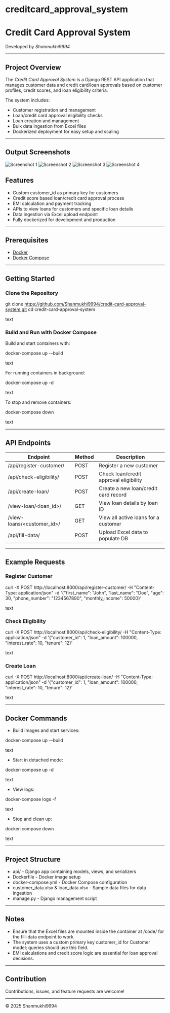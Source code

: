 # creditcard_approval_system

# Credit Card Approval System

Developed by *Shanmukhi9994*

---

## Project Overview

The *Credit Card Approval System* is a Django REST API application that manages customer data and credit card/loan approvals based on customer profiles, credit scores, and loan eligibility criteria.

The system includes:

- Customer registration and management
- Loan/credit card approval eligibility checks
- Loan creation and management
- Bulk data ingestion from Excel files
- Dockerized deployment for easy setup and scaling

---

## Output Screenshots

![Screenshot 1](outputs/Screenshot%202025-08-04%20155858.png)
![Screenshot 2](outputs/Screenshot%202025-08-04%20155911.png)
![Screenshot 3](outputs/Screenshot%202025-08-04%20155926.png)
![Screenshot 4](outputs/Screenshot%202025-08-04%20155938.png)


## Features

- Custom customer_id as primary key for customers
- Credit score based loan/credit card approval process
- EMI calculation and payment tracking
- APIs to view loans for customers and specific loan details
- Data ingestion via Excel upload endpoint
- Fully dockerized for development and production

---

## Prerequisites

- [Docker](https://www.docker.com/get-started)
- [Docker Compose](https://docs.docker.com/compose/install/)

---

## Getting Started

### Clone the Repository

git clone https://github.com/Shanmukhi9994/credit-card-approval-system.git
cd credit-card-approval-system

text

### Build and Run with Docker Compose

Build and start containers with:

docker-compose up --build

text

For running containers in background:

docker-compose up -d

text

To stop and remove containers:

docker-compose down

text

---

## API Endpoints

| Endpoint                        | Method | Description                            |
|--------------------------------|--------|------------------------------------|
| /api/register-customer/       | POST   | Register a new customer              |
| /api/check-eligibility/       | POST   | Check loan/credit approval eligibility |
| /api/create-loan/             | POST   | Create a new loan/credit card record |
| /view-loan/<loan_id>/         | GET    | View loan details by loan ID         |
| /view-loans/<customer_id>/    | GET    | View all active loans for a customer |
| /api/fill-data/               | POST   | Upload Excel data to populate DB     |

---

## Example Requests

### Register Customer

curl -X POST http://localhost:8000/api/register-customer/
-H "Content-Type: application/json"
-d '{"first_name": "John", "last_name": "Doe", "age": 30, "phone_number": "1234567890", "monthly_income": 50000}'

text

### Check Eligibility

curl -X POST http://localhost:8000/api/check-eligibility/
-H "Content-Type: application/json"
-d '{"customer_id": 1, "loan_amount": 100000, "interest_rate": 10, "tenure": 12}'

text

### Create Loan

curl -X POST http://localhost:8000/api/create-loan/
-H "Content-Type: application/json"
-d '{"customer_id": 1, "loan_amount": 100000, "interest_rate": 10, "tenure": 12}'

text

---

## Docker Commands

- Build images and start services:

docker-compose up --build

text

- Start in detached mode:

docker-compose up -d

text

- View logs:

docker-compose logs -f

text

- Stop and clean up:

docker-compose down

text

---

## Project Structure

- api/ - Django app containing models, views, and serializers
- Dockerfile - Docker image setup
- docker-compose.yml - Docker Compose configuration
- customer_data.xlsx & loan_data.xlsx - Sample data files for data ingestion
- manage.py - Django management script

---

## Notes

- Ensure that the Excel files are mounted inside the container at /code/ for the fill-data endpoint to work.
- The system uses a custom primary key customer_id for Customer model; queries should use this field.
- EMI calculations and credit score logic are essential for loan approval decisions.

---

## Contribution

Contributions, issues, and feature requests are welcome!

---

© 2025 Shanmukhi9994
